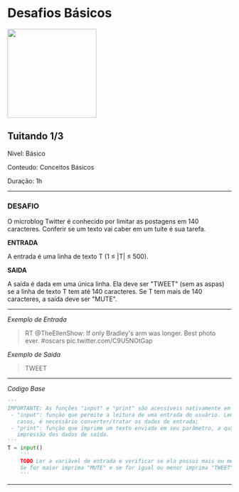 # **Desafios Básicos**

<img src="https://hermes.dio.me/code_challenge/badge/503d2467-4220-41b0-9423-ec8f6c8e1d38.png" width="200">

## **Tuitando 1/3**
Nivel: Básico

Conteudo: Conceitos Básicos

Duração: 1h

----
### **DESAFIO**

O microblog Twitter é conhecido por limitar as postagens em 140 caracteres. Conferir se um texto vai caber em um tuíte é sua tarefa.

**ENTRADA**

A entrada é uma linha de texto T (1 ≤ |T| ≤ 500).

**SAIDA**

A saída é dada em uma única linha. Ela deve ser "TWEET" (sem as aspas) se a linha de texto T tem até 140 caracteres. Se T tem mais de 140 caracteres, a saída deve ser "MUTE".

---

*Exemplo de Entrada*
>RT @TheEllenShow: If only Bradley's arm was longer. Best photo ever. #oscars pic.twitter.com/C9U5NOtGap

*Exemplo de Saida*
> TWEET

---
*Codigo Base*

~~~py
''' 
IMPORTANTE: As funções "input" e "print" são acessíveis nativamente em Python, onde:  
 - "input": função que permite a leitura de uma entrada do usuário. Lembre-se que, em alguns 
   casos, é necessário converter/tratar os dados de entrada; 
 - "print": função que imprime um texto enviado em seu parâmetro, a qual é essencial para a 
   impressão dos dados de saída. 
'''
T = input()
    ''' 
    TODO Ler a variável de entrada e verificar se ela possui mais ou menos que 140 caracteres.
    Se for maior imprima "MUTE" e se for igual ou menor imprima "TWEET".
    '''
~~~
---